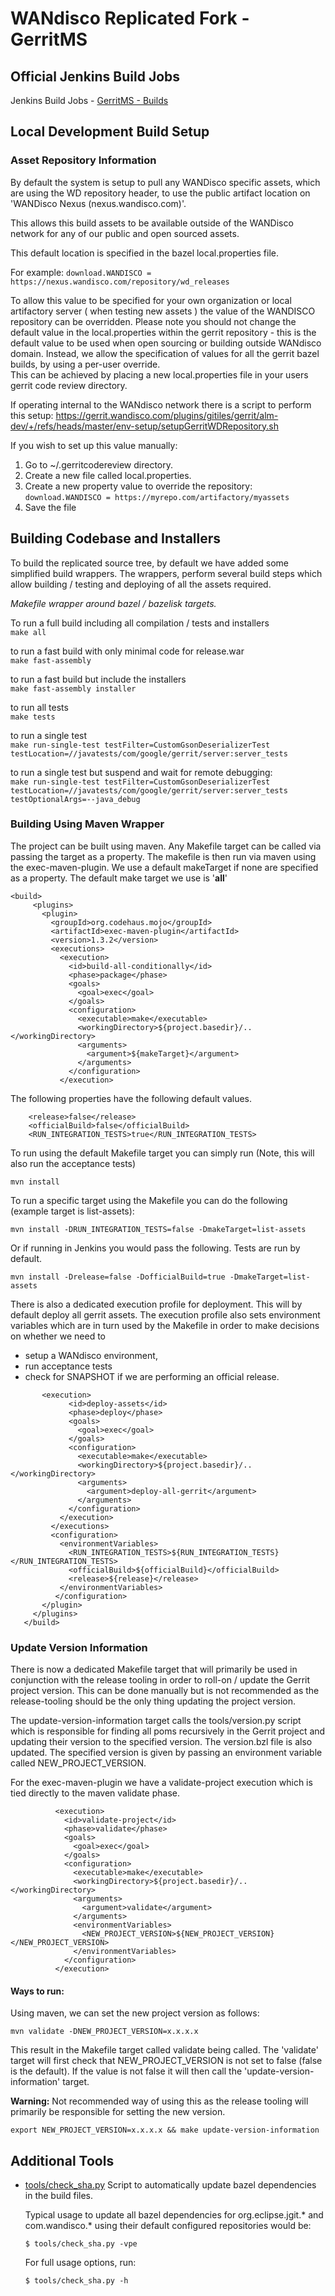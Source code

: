 # WANdisco Replicated Fork - GerritMS

## Official Jenkins Build Jobs

Jenkins Build Jobs -
[GerritMS - Builds](https://build-jenkins.wandisco.com/view/Gerrit-MS/)


## Local Development Build Setup

### Asset Repository Information
By default the system is setup to pull any WANDisco specific assets, which are using the WD repository header, to use
the public artifact location on 'WANDisco Nexus (nexus.wandisco.com)'.  

This allows this build assets to be available outside of the WANDisco network for any of our public and 
open sourced assets.

This default location is specified in the bazel local.properties file.

For example:
  ```download.WANDISCO = https://nexus.wandisco.com/repository/wd_releases```


To allow this value to be specified for your own organization or local artifactory server ( when testing new assets ) the
value of the WANDISCO repository can be overridden.
Please note you should not change the default value in the local.properties within the gerrit repository - this is the default
value to be used when open sourcing or building outside WANdisco domain. 
Instead, we allow the specification of values for all the gerrit bazel builds, by using a per-user override.  
This can be achieved by placing a new local.properties file in your users gerrit code review directory.  

If operating internal to the WANdisco network there is a script to perform this setup:
https://gerrit.wandisco.com/plugins/gitiles/gerrit/alm-dev/+/refs/heads/master/env-setup/setupGerritWDRepository.sh

If you wish to set up this value manually:

1) Go to ~/.gerritcodereview directory.
2) Create a new file called local.properties.
3) Create a new property value to override the repository:  
   ```download.WANDISCO = https://myrepo.com/artifactory/myassets```
4) Save the file



## Building Codebase and Installers

To build the replicated source tree, by default we have added some simplified build wrappers.
The wrappers, perform several build steps which allow building / testing and deploying of all the assets required.

_Makefile wrapper around bazel / bazelisk targets._


To run a full build including all compilation / tests and installers  
```make all```

to run a fast build with only minimal code for release.war  
```make fast-assembly```

to run a fast build but include the installers  
```make fast-assembly installer```

to run all tests  
```make tests```

to run a single test  
```make run-single-test testFilter=CustomGsonDeserializerTest testLocation=//javatests/com/google/gerrit/server:server_tests```

to run a single test but suspend and wait for remote debugging:  
```make run-single-test testFilter=CustomGsonDeserializerTest testLocation=//javatests/com/google/gerrit/server:server_tests testOptionalArgs=--java_debug```




### Building Using Maven Wrapper

The project can be built using maven. Any Makefile target can be called via passing the target as a property.
The makefile is then run via maven using the exec-maven-plugin. We use a default makeTarget if none are specified as
a property. The default make target we use is '**all**'
```
<build>
     <plugins>
       <plugin>
         <groupId>org.codehaus.mojo</groupId>
         <artifactId>exec-maven-plugin</artifactId>
         <version>1.3.2</version>
         <executions>
           <execution>
             <id>build-all-conditionally</id>
             <phase>package</phase>
             <goals>
               <goal>exec</goal>
             </goals>
             <configuration>
               <executable>make</executable>
               <workingDirectory>${project.basedir}/..</workingDirectory>
               <arguments>
                 <argument>${makeTarget}</argument>
               </arguments>
             </configuration>
           </execution>
```

The following properties have the following default values. 
```
    <release>false</release>
    <officialBuild>false</officialBuild>
    <RUN_INTEGRATION_TESTS>true</RUN_INTEGRATION_TESTS>
```

To run using the default Makefile target you can simply run (Note, this will also run the acceptance tests)
```
mvn install 
```

To run a specific target using the Makefile you can do the following (example target is list-assets):
```
mvn install -DRUN_INTEGRATION_TESTS=false -DmakeTarget=list-assets
```

Or if running in Jenkins you would pass the following. Tests are run by default.
```
mvn install -Drelease=false -DofficialBuild=true -DmakeTarget=list-assets
```

There is also a dedicated execution profile for deployment. This will by default deploy all gerrit assets.
The execution profile also sets environment variables which are in turn used by 
the Makefile in order to make decisions on whether we need to 
* setup a WANdisco environment, 
* run acceptance tests
* check for SNAPSHOT if we are performing an official release.

```
       <execution>
             <id>deploy-assets</id>
             <phase>deploy</phase>
             <goals>
               <goal>exec</goal>
             </goals>
             <configuration>
               <executable>make</executable>
               <workingDirectory>${project.basedir}/..</workingDirectory>
               <arguments>
                 <argument>deploy-all-gerrit</argument>
               </arguments>
             </configuration>
           </execution>
         </executions>
         <configuration>
           <environmentVariables>
             <RUN_INTEGRATION_TESTS>${RUN_INTEGRATION_TESTS}</RUN_INTEGRATION_TESTS>
             <officialBuild>${officialBuild}</officialBuild>
             <release>${release}</release>
           </environmentVariables>
          </configuration>
       </plugin>
     </plugins>
   </build>
```

### Update Version Information
There is now a dedicated Makefile target that will primarily be used in conjunction with the release tooling in order to
roll-on / update the Gerrit project version. This can be done manually but is not recommended as the release-tooling
should be the only thing updating the project version.

The update-version-information target calls the tools/version.py script which is responsible for finding all poms
recursively in the Gerrit project and updating their version to the specified version. The version.bzl file is also
updated. The specified version is given by passing an environment variable called NEW_PROJECT_VERSION.

For the exec-maven-plugin we have a validate-project execution which is tied directly to the maven validate phase.
```
          <execution>
            <id>validate-project</id>
            <phase>validate</phase>
            <goals>
              <goal>exec</goal>
            </goals>
            <configuration>
              <executable>make</executable>
              <workingDirectory>${project.basedir}/..</workingDirectory>
              <arguments>
                <argument>validate</argument>
              </arguments>
              <environmentVariables>
                <NEW_PROJECT_VERSION>${NEW_PROJECT_VERSION}</NEW_PROJECT_VERSION>
              </environmentVariables>
            </configuration>
          </execution>
```

#### Ways to run:
Using maven, we can set the new project version as follows:
```
mvn validate -DNEW_PROJECT_VERSION=x.x.x.x 
```
This result in the Makefile target called validate being called. The 'validate' target will first check that 
NEW_PROJECT_VERSION is not set to false (false is the default). If the value is not  false it will then call 
the 'update-version-information' target.

**Warning:** Not recommended way of using this as the release tooling will primarily be responsible for 
setting the new version.
```
export NEW_PROJECT_VERSION=x.x.x.x && make update-version-information
```

## Additional Tools

- [tools/check_sha.py](https://workspace.wandisco.com/display/GIT/GerritMS+Build+Helper+Scripts)
  Script to automatically update bazel dependencies in the build files.

  Typical usage to update all bazel dependencies for org.eclipse.jgit.\* and com.wandisco.\*
  using their default configured repositories would be:

      $ tools/check_sha.py -vpe

  For full usage options, run:

      $ tools/check_sha.py -h
